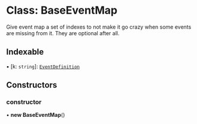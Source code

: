 # Class: BaseEventMap

Give event map a set of indexes to not make it go crazy when some events are missing from it. They are optional after all.

## Indexable

▪ [k: `string`]: [`EventDefinition`](../types/EventDefinition.md)

## Constructors

### constructor

• **new BaseEventMap**()
